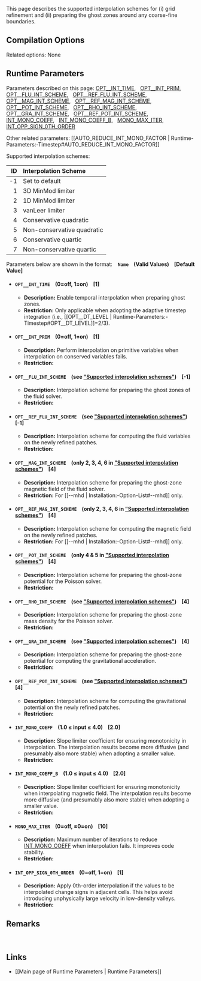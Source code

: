 This page describes the supported interpolation schemes for (i) grid refinement
and (ii) preparing the ghost zones around any coarse-fine boundaries.


## Compilation Options

Related options: None


## Runtime Parameters

Parameters described on this page:
[OPT__INT_TIME](#OPT__INT_TIME), &nbsp;
[OPT__INT_PRIM](#OPT__INT_PRIM), &nbsp;
[OPT__FLU_INT_SCHEME](#OPT__FLU_INT_SCHEME), &nbsp;
[OPT__REF_FLU_INT_SCHEME](#OPT__REF_FLU_INT_SCHEME), &nbsp;
[OPT__MAG_INT_SCHEME](#OPT__MAG_INT_SCHEME), &nbsp;
[OPT__REF_MAG_INT_SCHEME](#OPT__REF_MAG_INT_SCHEME), &nbsp;
[OPT__POT_INT_SCHEME](#OPT__POT_INT_SCHEME), &nbsp;
[OPT__RHO_INT_SCHEME](#OPT__RHO_INT_SCHEME), &nbsp;
[OPT__GRA_INT_SCHEME](#OPT__GRA_INT_SCHEME), &nbsp;
[OPT__REF_POT_INT_SCHEME](#OPT__REF_POT_INT_SCHEME), &nbsp;
[INT_MONO_COEFF](#INT_MONO_COEFF), &nbsp;
[INT_MONO_COEFF_B](#INT_MONO_COEFF_B), &nbsp;
[MONO_MAX_ITER](#MONO_MAX_ITER), &nbsp;
[INT_OPP_SIGN_0TH_ORDER](#INT_OPP_SIGN_0TH_ORDER) &nbsp;

Other related parameters:
[[AUTO_REDUCE_INT_MONO_FACTOR | Runtime-Parameters:-Timestep#AUTO_REDUCE_INT_MONO_FACTOR]] &nbsp;

<a name="INT_TABLE"></a>
Supported interpolation schemes:

| ID | Interpolation Scheme|
|---:|:---|
|-1 | Set to default|
|1 | 3D MinMod limiter|
|2 | 1D MinMod limiter|
|3 | vanLeer limiter|
|4 | Conservative quadratic|
|5 | Non-conservative quadratic|
|6 | Conservative quartic|
|7 | Non-conservative quartic|


Parameters below are shown in the format: &ensp; **`Name` &ensp; (Valid Values) &ensp; [Default Value]**


<a name="OPT__INT_TIME"></a>
* #### `OPT__INT_TIME` &ensp; (0=off, 1=on) &ensp; [1]
    * **Description:**
Enable temporal interpolation when preparing ghost zones.
    * **Restriction:**
Only applicable when adopting the adaptive timestep integration
(i.e., [[OPT__DT_LEVEL | Runtime-Parameters:-Timestep#OPT__DT_LEVEL]]=2/3).

<a name="OPT__INT_PRIM"></a>
* #### `OPT__INT_PRIM` &ensp; (0=off, 1=on) &ensp; [1]
    * **Description:**
Perform interpolation on primitive variables when interpolation
on conserved variables fails.
    * **Restriction:**

<a name="OPT__FLU_INT_SCHEME"></a>
* #### `OPT__FLU_INT_SCHEME` &ensp; (see ["Supported interpolation schemes"](#INT_TABLE)) &ensp; [-1]
    * **Description:**
Interpolation scheme for preparing the ghost zones of the fluid solver.
    * **Restriction:**

<a name="OPT__REF_FLU_INT_SCHEME"></a>
* #### `OPT__REF_FLU_INT_SCHEME` &ensp; (see ["Supported interpolation schemes"](#INT_TABLE)) &ensp; [-1]
    * **Description:**
Interpolation scheme for computing the fluid variables on the newly refined patches.
    * **Restriction:**

<a name="OPT__MAG_INT_SCHEME"></a>
* #### `OPT__MAG_INT_SCHEME` &ensp; (only 2, 3, 4, 6 in ["Supported interpolation schemes"](#INT_TABLE)) &ensp; [4]
    * **Description:**
Interpolation scheme for preparing the ghost-zone magnetic field of the fluid solver.
    * **Restriction:**
For [[--mhd | Installation:-Option-List#--mhd]] only.

<a name="OPT__REF_MAG_INT_SCHEME"></a>
* #### `OPT__REF_MAG_INT_SCHEME` &ensp; (only 2, 3, 4, 6 in ["Supported interpolation schemes"](#INT_TABLE)) &ensp; [4]
    * **Description:**
Interpolation scheme for computing the magnetic field on the newly refined patches.
    * **Restriction:**
For [[--mhd | Installation:-Option-List#--mhd]] only.

<a name="OPT__POT_INT_SCHEME"></a>
* #### `OPT__POT_INT_SCHEME` &ensp; (only 4 & 5 in ["Supported interpolation schemes"](#INT_TABLE)) &ensp; [4]
    * **Description:**
Interpolation scheme for preparing the ghost-zone potential for the Poisson solver.
    * **Restriction:**

<a name="OPT__RHO_INT_SCHEME"></a>
* #### `OPT__RHO_INT_SCHEME` &ensp; (see ["Supported interpolation schemes"](#INT_TABLE)) &ensp; [4]
    * **Description:**
Interpolation scheme for preparing the ghost-zone mass density for the Poisson solver.
    * **Restriction:**

<a name="OPT__GRA_INT_SCHEME"></a>
* #### `OPT__GRA_INT_SCHEME` &ensp; (see ["Supported interpolation schemes"](#INT_TABLE)) &ensp; [4]
    * **Description:**
Interpolation scheme for preparing the ghost-zone potential for computing the
gravitational acceleration.
    * **Restriction:**

<a name="OPT__REF_POT_INT_SCHEME"></a>
* #### `OPT__REF_POT_INT_SCHEME` &ensp; (see ["Supported interpolation schemes"](#INT_TABLE)) &ensp; [4]
    * **Description:**
Interpolation scheme for computing the gravitational potential on the newly refined patches.
    * **Restriction:**

<a name="INT_MONO_COEFF"></a>
* #### `INT_MONO_COEFF` &ensp; (1.0 &#8804; input &#8804; 4.0) &ensp; [2.0]
    * **Description:**
Slope limiter coefficient for ensuring monotonicity in interpolation.
The interpolation results become more diffusive (and presumably also more stable)
when adopting a smaller value.
    * **Restriction:**

<a name="INT_MONO_COEFF_B"></a>
* #### `INT_MONO_COEFF_B` &ensp; (1.0 &#8804; input &#8804; 4.0) &ensp; [2.0]
    * **Description:**
Slope limiter coefficient for ensuring monotonicity when interpolating magnetic field.
The interpolation results become more diffusive (and presumably also more stable)
when adopting a smaller value.
    * **Restriction:**

<a name="MONO_MAX_ITER"></a>
* #### `MONO_MAX_ITER` &ensp; (0=off, &#8805;0=on) &ensp; [10]
    * **Description:**
Maximum number of iterations to reduce [INT_MONO_COEFF](#INT_MONO_COEFF)
when interpolation fails. It improves code stability.
    * **Restriction:**

<a name="INT_OPP_SIGN_0TH_ORDER"></a>
* #### `INT_OPP_SIGN_0TH_ORDER` &ensp; (0=off, 1=on) &ensp; [1]
    * **Description:**
Apply 0th-order interpolation if the values to be interpolated change
signs in adjacent cells. This helps avoid introducing unphysically large
velocity in low-density valleys.
    * **Restriction:**


## Remarks


<br>

## Links
* [[Main page of Runtime Parameters | Runtime Parameters]]
